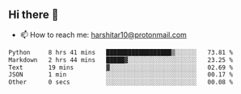## Hi there 👋
- 📫 How to reach me: harshitar10@protonmail.com  
<!--START_SECTION:waka-->

```txt
Python     8 hrs 41 mins   ██████████████████▒░░░░░░   73.81 %
Markdown   2 hrs 44 mins   █████▓░░░░░░░░░░░░░░░░░░░   23.25 %
Text       19 mins         ▓░░░░░░░░░░░░░░░░░░░░░░░░   02.69 %
JSON       1 min           ░░░░░░░░░░░░░░░░░░░░░░░░░   00.17 %
Other      0 secs          ░░░░░░░░░░░░░░░░░░░░░░░░░   00.08 %
```

<!--END_SECTION:waka-->

<!--
**hharshitarora/hharshitarora** is a ✨ _special_ ✨ repository because its `README.md` (this file) appears on your GitHub profile.

Here are some ideas to get you started:

- 🔭 I’m currently working on ...
- 🌱 I’m currently learning ...
- 👯 I’m looking to collaborate on ...
- 🤔 I’m looking for help with ...
- 💬 Ask me about ...
- 📫 How to reach me: ...
- 😄 Pronouns: ...
- ⚡ Fun fact: ...
-->
